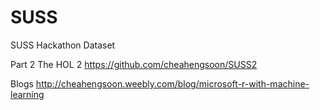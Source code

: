 # SUSS
SUSS Hackathon Dataset

Part 2
The HOL 2
https://github.com/cheahengsoon/SUSS2

Blogs
http://cheahengsoon.weebly.com/blog/microsoft-r-with-machine-learning


